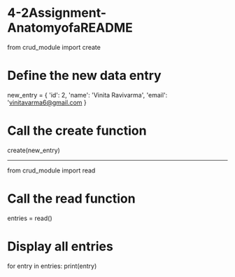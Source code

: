 # 4-2Assignment-AnatomyofaREADME
from crud_module import create

# Define the new data entry
new_entry = {
'id': 2,
'name': 'Vinita Ravivarma',
'email': 'vinitavarma6@gmail.com
}

# Call the create function
create(new_entry)

-------------------------------------
from crud_module import read

# Call the read function
entries = read()

# Display all entries
for entry in entries:
    print(entry)
